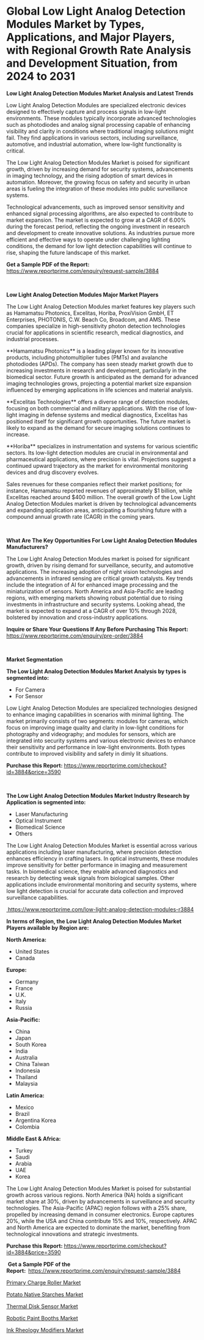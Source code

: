 <p><h1>Global Low Light Analog Detection Modules Market by Types, Applications, and Major Players, with Regional Growth Rate Analysis and Development Situation, from 2024 to 2031</h1></p><p><strong>Low Light Analog Detection Modules Market Analysis and Latest Trends</strong></p>
<p><p>Low Light Analog Detection Modules are specialized electronic devices designed to effectively capture and process signals in low-light environments. These modules typically incorporate advanced technologies such as photodiodes and analog signal processing capable of enhancing visibility and clarity in conditions where traditional imaging solutions might fail. They find applications in various sectors, including surveillance, automotive, and industrial automation, where low-light functionality is critical.</p><p>The Low Light Analog Detection Modules Market is poised for significant growth, driven by increasing demand for security systems, advancements in imaging technology, and the rising adoption of smart devices in automation. Moreover, the growing focus on safety and security in urban areas is fueling the integration of these modules into public surveillance systems.</p><p>Technological advancements, such as improved sensor sensitivity and enhanced signal processing algorithms, are also expected to contribute to market expansion. The market is expected to grow at a CAGR of 6.00% during the forecast period, reflecting the ongoing investment in research and development to create innovative solutions. As industries pursue more efficient and effective ways to operate under challenging lighting conditions, the demand for low light detection capabilities will continue to rise, shaping the future landscape of this market.</p></p>
<p><strong>Get a Sample PDF of the Report:&nbsp;</strong> <a href="https://www.reportprime.com/enquiry/request-sample/3884">https://www.reportprime.com/enquiry/request-sample/3884</a></p>
<p>&nbsp;</p>
<p><strong>Low Light Analog Detection Modules Major Market Players</strong></p>
<p><p>The Low Light Analog Detection Modules market features key players such as Hamamatsu Photonics, Excelitas, Horiba, ProxiVision GmbH, ET Enterprises, PHOTONIS, C.W. Beach Co, Broadcom, and AMS. These companies specialize in high-sensitivity photon detection technologies crucial for applications in scientific research, medical diagnostics, and industrial processes.</p><p>**Hamamatsu Photonics** is a leading player known for its innovative products, including photomultiplier tubes (PMTs) and avalanche photodiodes (APDs). The company has seen steady market growth due to increasing investments in research and development, particularly in the biomedical sector. Future growth is anticipated as the demand for advanced imaging technologies grows, projecting a potential market size expansion influenced by emerging applications in life sciences and material analysis.</p><p>**Excelitas Technologies** offers a diverse range of detection modules, focusing on both commercial and military applications. With the rise of low-light imaging in defense systems and medical diagnostics, Excelitas has positioned itself for significant growth opportunities. The future market is likely to expand as the demand for secure imaging solutions continues to increase.</p><p>**Horiba** specializes in instrumentation and systems for various scientific sectors. Its low-light detection modules are crucial in environmental and pharmaceutical applications, where precision is vital. Projections suggest a continued upward trajectory as the market for environmental monitoring devices and drug discovery evolves.</p><p>Sales revenues for these companies reflect their market positions; for instance, Hamamatsu reported revenues of approximately $1 billion, while Excelitas reached around $400 million. The overall growth of the Low Light Analog Detection Modules market is driven by technological advancements and expanding application areas, anticipating a flourishing future with a compound annual growth rate (CAGR) in the coming years.</p></p>
<p>&nbsp;</p>
<p><strong>What Are The Key Opportunities For Low Light Analog Detection Modules Manufacturers?</strong></p>
<p><p>The Low Light Analog Detection Modules market is poised for significant growth, driven by rising demand for surveillance, security, and automotive applications. The increasing adoption of night vision technologies and advancements in infrared sensing are critical growth catalysts. Key trends include the integration of AI for enhanced image processing and the miniaturization of sensors. North America and Asia-Pacific are leading regions, with emerging markets showing robust potential due to rising investments in infrastructure and security systems. Looking ahead, the market is expected to expand at a CAGR of over 10% through 2028, bolstered by innovation and cross-industry applications.</p></p>
<p><strong>Inquire or Share Your Questions If Any Before Purchasing This Report:</strong> <a href="https://www.reportprime.com/enquiry/pre-order/3884">https://www.reportprime.com/enquiry/pre-order/3884</a></p>
<p>&nbsp;</p>
<p><strong>Market Segmentation</strong></p>
<p><strong>The Low Light Analog Detection Modules Market Analysis by types is segmented into:</strong></p>
<p><ul><li>For Camera</li><li>For Sensor</li></ul></p>
<p><p>Low Light Analog Detection Modules are specialized technologies designed to enhance imaging capabilities in scenarios with minimal lighting. The market primarily consists of two segments: modules for cameras, which focus on improving image quality and clarity in low-light conditions for photography and videography; and modules for sensors, which are integrated into security systems and various electronic devices to enhance their sensitivity and performance in low-light environments. Both types contribute to improved visibility and safety in dimly lit situations.</p></p>
<p><strong>Purchase this Report:&nbsp;</strong><a href="https://www.reportprime.com/checkout?id=3884&price=3590">https://www.reportprime.com/checkout?id=3884&price=3590</a></p>
<p>&nbsp;</p>
<p><strong>The Low Light Analog Detection Modules Market Industry Research by Application is segmented into:</strong></p>
<p><ul><li>Laser Manufacturing</li><li>Optical Instrument</li><li>Biomedical Science</li><li>Others</li></ul></p>
<p><p>The Low Light Analog Detection Modules Market is essential across various applications including laser manufacturing, where precision detection enhances efficiency in crafting lasers. In optical instruments, these modules improve sensitivity for better performance in imaging and measurement tasks. In biomedical science, they enable advanced diagnostics and research by detecting weak signals from biological samples. Other applications include environmental monitoring and security systems, where low light detection is crucial for accurate data collection and improved surveillance capabilities.</p></p>
<p><a href="https://www.reportprime.com/low-light-analog-detection-modules-r3884">&nbsp;https://www.reportprime.com/low-light-analog-detection-modules-r3884</a></p>
<p><strong>In terms of Region, the Low Light Analog Detection Modules Market Players available by Region are:</strong></p>
<p>
    <p> <strong> North America: </strong>
        <ul>
            <li>United States</li>
            <li>Canada</li>
        </ul>
        </p> 
    <p> <strong> Europe: </strong>
        <ul>
            <li>Germany</li>
            <li>France</li>
            <li>U.K.</li>
            <li>Italy</li>
            <li>Russia</li>
        </ul>
        </p> 
    <p> <strong> Asia-Pacific: </strong>
        <ul>
            <li>China</li>
            <li>Japan</li>
            <li>South Korea</li>
            <li>India</li>
            <li>Australia</li>
            <li>China Taiwan</li>
            <li>Indonesia</li>
            <li>Thailand</li>
            <li>Malaysia</li>
        </ul>
        </p> 
    <p> <strong> Latin America: </strong>
        <ul>
            <li>Mexico</li>
            <li>Brazil</li>
            <li>Argentina Korea</li>
            <li>Colombia</li>
        </ul>
        </p> 
    <p> <strong> Middle East & Africa: </strong>
        <ul>
            <li>Turkey</li>
            <li>Saudi</li>
            <li>Arabia</li>
            <li>UAE</li>
            <li>Korea</li>
        </ul>
    </p>
    </p>
<p><p>The Low Light Analog Detection Modules Market is poised for substantial growth across various regions. North America (NA) holds a significant market share at 30%, driven by advancements in surveillance and security technologies. The Asia-Pacific (APAC) region follows with a 25% share, propelled by increasing demand in consumer electronics. Europe captures 20%, while the USA and China contribute 15% and 10%, respectively. APAC and North America are expected to dominate the market, benefiting from technological innovations and strategic investments.</p></p>
<p><strong>Purchase this Report: </strong><a href="https://www.reportprime.com/checkout?id=3884&price=3590">https://www.reportprime.com/checkout?id=3884&price=3590</a></p>
<p>&nbsp;<strong>Get a Sample PDF of the Report:&nbsp;&nbsp;</strong><a href="https://www.reportprime.com/enquiry/request-sample/3884">https://www.reportprime.com/enquiry/request-sample/3884</a></p>
<p><strong></strong></p>
<p><p><a href="https://github.com/hgf64gh/Market-Research-Report-List-1/blob/main/primary-charge-roller-market.md">Primary Charge Roller Market</a></p><p><a href="https://issuu.com/reportprime-2/docs/potato-native-starches-market-size-_c707d6f0098c62">Potato Native Starches Market</a></p><p><a href="https://github.com/SanjidaMahmud54/Market-Research-Report-List-1/blob/main/thermal-disk-sensor-market.md">Thermal Disk Sensor Market</a></p><p><a href="https://www.linkedin.com/pulse/global-robotic-paint-booths-market-focus-product-type-boothpaint-krere?trackingId=CviWjJ%2BpSzOowhIhJdewJA%3D%3D">Robotic Paint Booths Market</a></p><p><a href="https://issuu.com/reportprime-2/docs/ink-rheology-modifiers-market-size-_b70989cba2258c">Ink Rheology Modifiers Market</a></p></p>